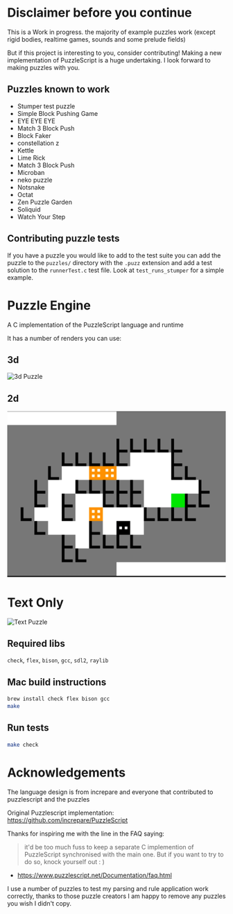 # Disclaimer before you continue

This is a Work in progress. the majority of example puzzles work (except rigid bodies, realtime games, sounds and some prelude fields)

But if this project is interesting to you, consider contributing! Making a new implementation of PuzzleScript is a huge undertaking. I look forward to making puzzles with you.

## Puzzles known to work

- Stumper test puzzle
- Simple Block Pushing Game
- EYE EYE EYE
- Match 3 Block Push
- Block Faker
- constellation z
- Kettle
- Lime Rick
- Match 3 Block Push
- Microban
- neko puzzle
- Notsnake
- Octat
- Zen Puzzle Garden
- Soliquid
- Watch Your Step

## Contributing puzzle tests

If you have a puzzle you would like to add to the test suite you can add the puzzle to the `puzzles/` directory with the `.puzz` extension and add a test solution to the `runnerTest.c` test file. Look at `test_runs_stumper` for a simple example.

# Puzzle Engine

A C implementation of the PuzzleScript language and runtime

It has a number of renders you can use:

## 3d

![3d Puzzle](./img/3d_puzzle_demo.gif)

## 2d

![2d Puzzle](./img/2d_puzzlescript.gif)

# Text Only

![Text Puzzle](./img/nc_puzzlescript.gif)

## Required libs

`check`, `flex`, `bison`, `gcc`, `sdl2`, `raylib`

## Mac build instructions

```bash
brew install check flex bison gcc
make
```

## Run tests

```bash
make check
```

# Acknowledgements

The language design is from increpare and everyone that contributed to puzzlescript and the puzzles

Original Puzzlescript implementation: https://github.com/increpare/PuzzleScript

Thanks for inspiring me with the line in the FAQ saying:

> it'd be too much fuss to keep a separate C implemention of PuzzleScript synchronised with the main one. But if you want to try to do so, knock yourself out : )

- https://www.puzzlescript.net/Documentation/faq.html

I use a number of puzzles to test my parsing and rule application work correctly, thanks to those puzzle creators I am happy to remove any puzzles you wish I didn't copy.
